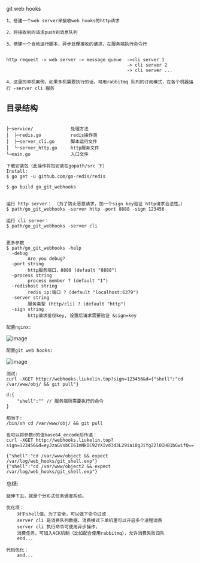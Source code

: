 git web hooks

    1、搭建一个web server来接收web hooks的http请求

    2、将接收到的请求push到消息队列

    3、搭建一个自动运行脚本，异步处理接收的请求，在服务端执行命令行


    http request -> web server -> message queue  ->cli server 1
                                                 -> cli server 2
                                                 -> cli server ...

    4、这里的单机案例，如果多机需要执行的话，可用rabbitmq 队列的订阅模式，在各个机器运行 -server cli 服务

    
## 目录结构

~~~

├─service/              处理方法
│  ├─redis.go           redis操作类
│  ├─server_cli.go      脚本运行文件
│  └─server_http.go     http服务文件
└─main.go               入口文件

~~~


    下载安装包（此操作将包安装在gopath/src 下）
    Install: 
    $ go get -u github.com/go-redis/redis

    $ go build go_git_webhooks


    运行 http server： （为了防止恶意请求，加一个sign key验证 http请求合法性。）
    $ path/go_git_webhooks -server http -port 8888 -sign 123456

    运行 cli server：
    $ path/go_git_webhooks -server cli


    更多参数
    $ path/go_git_webhooks -help
      -debug
            Are you debug?
      -port string
            http服务端口，8888 (default "8888")
      -process string
            process member ? (default "1")
      -redishost string
            redis ip:端口 ? (default "localhost:6379")
      -server string
            服务类型 (http/cli) ? (default "http")
      -sign string
            http请求鉴权key, 设置后请求需要验证 &sign=key

    配置nginx:
![image](https://raw.githubusercontent.com/liukelin/go_git_webhooks/master/img/2.png)
    
    配置git web hooks:
![image](https://raw.githubusercontent.com/liukelin/go_git_webhooks/master/img/1.png)

    测试:
    curl -XGET http://webhooks.liukelin.top?sign=123456&d={"shell":"cd /var/www/obj/ && git pull"}

    d:{
        "shell":"" // 服务端所需要执行的命令
    }

    相当于:
    /bin/sh cd /var/www/obj/ && git pull

    也可以将参数d的值base64_encode后传递：
    curl -XGET http://webhooks.liukelin.top?sign=123456&d=eyJzaGVsbCI6ImNkIC92YXIvd3d3L29iai8gJiYgZ2l0IHB1bGwifQ==

    {"shell":"cd /var/www/object && expect /var/log/web_hooks/git_shell.exp"}
    {"shell":"cd /var/www/object2 && expect /var/log/web_hooks/git_shell.exp"}

总结:  
    
    延伸下去，就是个分布式任务调度系统。

    优化项：
        对于shell值，为了安全，可以做下命令过滤
        server cli 是消费队列数据，消费模式下单机里可以开启多个进程消费
        server cli 执行命令可使用异步操作，
        消费任务，可加入ACK机制（比如配合使用rabbitmq），允许消费失败归队
        end...

    代码优化：
        and...







